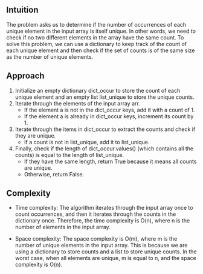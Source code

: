 ## Intuition
The problem asks us to determine if the number of occurrences of each unique element in the input array is itself unique. In other words, we need to check if no two different elements in the array have the same count. To solve this problem, we can use a dictionary to keep track of the count of each unique element and then check if the set of counts is of the same size as the number of unique elements.

## Approach
1. Initialize an empty dictionary dict_occur to store the count of each unique element and an empty list list_unique to store the unique counts.
2. Iterate through the elements of the input array arr.
    - If the element a is not in the dict_occur keys, add it with a count of 1.
    - If the element a is already in dict_occur keys, increment its count by 1.
3. Iterate through the items in dict_occur to extract the counts and check if they are unique.
    - If a count is not in list_unique, add it to list_unique.
4. Finally, check if the length of dict_occur.values() (which contains all the counts) is equal to the length of list_unique.
    - If they have the same length, return True because it means all counts are unique.
    - Otherwise, return False.
## Complexity
- Time complexity:
The algorithm iterates through the input array once to count occurrences, and then it iterates through the counts in the dictionary once. Therefore, the time complexity is O(n), where n is the number of elements in the input array.

- Space complexity:
The space complexity is O(m), where m is the number of unique elements in the input array. This is because we are using a dictionary to store counts and a list to store unique counts. In the worst case, when all elements are unique, m is equal to n, and the space complexity is O(n).